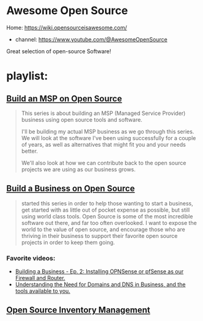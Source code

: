 # Awesome Open Source
Home: https://wiki.opensourceisawesome.com/
- channel: https://www.youtube.com/@AwesomeOpenSource

Great selection of open-source Software!

# playlist:
## [Build an MSP on Open Source](https://www.youtube.com/playlist?list=PLjLkaXQ35322ETnvd3ezDmn_QbDDadqKB)
>This series is about building an MSP (Managed Service Provider) business using open source tools and software. 
>
>I'll be building my actual MSP business as we go through this series.  We will look at the software I've been using successfully for a couple of years, as well as alternatives that might fit you and your needs better. 
>
>We'll also look at how we can contribute back to the open source projects we are using as our business grows.

## [Build a Business on Open Source](https://www.youtube.com/playlist?list=PLjLkaXQ353210citr52k74DWb3IOzHWL7)
> started this series in order to help those wanting to start a business, get started with as little out of pocket expense as possible, but still using world class tools.  Open Source is some of the most incredible software out there, and far too often overlooked.  I want to expose the world to the value of open source, and encourage those who are thriving in their business to support their favorite open source projects in order to keep them going.

### Favorite videos:
- [Building a Business - Ep. 2: Installing OPNSense or pfSense as our Firewall and Router.](https://youtu.be/gCYPd4qSgjE?list=PLjLkaXQ353210citr52k74DWb3IOzHWL7)
- [Understanding the Need for Domains and DNS in Business, and the tools available to you.](https://youtu.be/1yWsVyMG6f4?list=PLjLkaXQ353210citr52k74DWb3IOzHWL7)

## [Open Source Inventory Management](https://www.youtube.com/playlist?list=PLjLkaXQ35320_pz2WgTEVmYZ1Z1i4LV3p)
